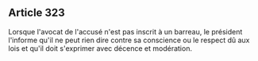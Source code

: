 Article 323
----
Lorsque l'avocat de l'accusé n'est pas inscrit à un barreau, le président
l'informe qu'il ne peut rien dire contre sa conscience ou le respect dû aux lois
et qu'il doit s'exprimer avec décence et modération.
